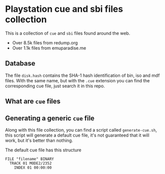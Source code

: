 # Playstation cue and sbi files collection

This is a collection of `cue` and `sbi` files found around the web.

* Over 8.5k files from redump.org
* Over 1.1k files from emuparadise.me

## Database

The file `disk.hash` contains the SHA-1 hash identification of bin, iso and mdf files. With the same name, but with the `.cue` extension you can find the corresponding cue file, just search it in this repo.



## What are `cue` files

## Generating a generic `cue` file

Along with this file collection, you can find a script called `generate-cue.sh`, this script will generate a default cue file, it's not guaranteed that it will work, but it's better than nothing.

The default cue file has this structure

```
FILE "filename" BINARY
  TRACK 01 MODE2/2352
    INDEX 01 00:00:00
```